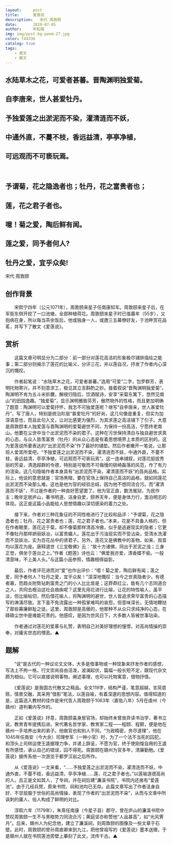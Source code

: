```yaml
---
layout:     post
title:      爱莲说
description:   宋代 周敦颐
date:       2020-07-05
author:     听松阁
img: img/post-bg-poem-27.jpg
color: f44336
catalog: true
tags:
    - 美文
    - 散文
---
```


## 水陆草木之花，可爱者甚蕃。晋陶渊明独爱菊。
## 自李唐来，世人甚爱牡丹。
## 予独爱莲之出淤泥而不染，濯清涟而不妖，
## 中通外直，不蔓不枝，香远益清，亭亭净植，
## 可远观而不可亵玩焉。
&nbsp;
## 予谓菊，花之隐逸者也；牡丹，花之富贵者也；
## 莲，花之君子者也。
## 噫！菊之爱，陶后鲜有闻。
## 莲之爱，同予者何人?
## 牡丹之爱，宜乎众矣!



宋代 周敦颐



## 创作背景

　　宋熙宁四年（公元1071年），周敦颐来星子任南康知军。周敦颐来星子后，在军衙东侧开挖了一口池塘，全部种植荷花。周敦颐来星子时已值暮年（55岁），又抱病在身，所以每当茶余饭后，他或独身一人，或邀三五幕僚好友，于池畔赏花品茗，并写下了散文《爱莲说》。





## 赏析



　　这篇文章可明显分为二部分：前一部分对莲花高洁的形象极尽铺排描绘之能事；第二部分则揭示了莲花的比喻义，分评三花，并以莲自况，抒发了作者内心深沉的慨叹。



　　作者起笔说：“水陆草木之花，可爱者甚蕃。”选用“可爱”二字，包罗群芳，表明托物寄兴，并不刻意求工，极见其立言斟酌之妙。接着叙说“晋陶渊明独爱菊”。陶渊明不肯为五斗米折腰，解绶归隐后，饮酒赋诗，安享“采菊东篱下，悠然见南山”的田园逸趣。“独爱菊”，显示渊明雅致芬芳，傲然物外的性格，而且更加明确了题意：陶渊明可以爱菊抒怀，我怎不可独爱莲呢？继写“自李唐来，世人甚爱牡丹”，写了唐人，特别是统治阶层“甚爱牡丹”的好尚，这几句像是重复，但实为加深语意也，而且此句入文，让对比感更为强烈，为其求莲之高洁铺下了引子。大意是周敦颐本人独爱莲与晋陶渊明的爱菊避世不同，为保持一份高洁，宁愿终老南山。他要在尘世中当个出淤泥而不染的君子。这种在污世保持清白与独自避世求真的心态，与众人皆羡富贵（牡丹）的从众心态是有着思想境界上本质的区别的。这为爱莲说所要表达的“出淤泥而不染”作了最好的铺垫。然后作者撇开一笔说，让那班人爱其所爱吧，“予独爱莲之出淤泥而不染，濯清涟而不妖，中通外直，不蔓不枝，香远益清，亭亭净植，可远观而不可亵玩焉”。这一连串铺叙，对莲花挺拔秀丽的芳姿，清逸超群的令德，特别是可敬而不可侮慢的嵚崎磊落的风范，作了有力的渲染。这几句隐喻作者本身具有“出淤泥而不染，濯清莲而不妖”的高尚品格。实际上，他说的意思就是：官场黑暗，要在官场上保持自己高洁的品格，就如同莲花出淤泥而不染那么难。这也是他为官的经验总结，因为他不想同流合污。而“濯清莲而不妖”，不过是作者的一种良好愿望罢了。他为官正直，数洗冤狱，为民作主；晚年定居庐山，著书明道，洁身自爱，颐养天年，便是身体力行，澹泊明志的体现。这正是这篇小品能给人思想情趣以深切感染的着力之处。



　　接下来，作者对三种花象征的不同性格进行了比较和品评：“予谓菊，花之隐逸者也；牡丹，花之富贵者也；莲，花之君子者也。”本来，花是不具备人格的，但在作者眼里，莲花近于菊，却不像菊那样清高冷傲，似乎是逃避现实的隐者；它更不像牡丹那样妍丽妖冶，以富贵媚人。莲花出于污浊现实而不受沾染，受清水洗濯而不显妖冶，实为百花丛中的贤君子。另外，莲花又是佛教中的圣物，如来、观音均以莲花为座。唐释道世《三宝敬佛》云：“故十方诸佛，同出于淤泥之浊；三身正觉，俱坐于莲台之上。”作者《题莲》诗也云：“佛爱我亦爱，清香蝶不偷。一般清意味，不上美人头。”与这篇小品参照，情趣相得益彰。



　　最后，作者评花进而对“爱”也作出评价：“噫！菊之爱，陶后鲜有闻；莲之爱，同予者何人？牡丹之爱，宜乎众矣！”深深地慨叹：当今之世真隐者少，有德者寡，而趋炎附势钻刺富贵之门的小人比比皆是；这莽莽红尘，能有几个志同道合之人，共同去根治这社会痼疾呢？这里先用花进行比喻，让花的特性喻人，虽平淡，但比喻帖切，然后借花喻人，将陶渊明的避世，世人皆追求荣华富贵的心态描写的淋漓尽致。言下虽不免流露出一种孤掌难鸣的哀怨，但意味深长，无情地鞭挞了那些寡廉鲜耻之徒。这里，周敦颐是高傲的，他那种不从众只求纯净的心态，在碌碌尘世中是难能可贵的。他感叹，是因为世风日下，大多数人皆被世事玷染。



　　作者通过对莲花的爱慕与礼赞，表明自己对美好理想的憧憬，对高尚情操的崇奉，对庸劣世态的憎恶。▲





## 题解



　　“说”是古代的一种议论文文体，大多是借事物或一种现象来抒发作者的感想，写法上不拘一格，行文崇尚自由活泼，波澜起伏，篇幅一般长短不定，跟现代杂文颇为相似。它可以直接说明事物，阐述事理，也可以托物寓意，借物抒情。



　　《爱莲说》是我国古代散文之精品。全文119字，结构严谨，笔意超越，言简意赅，情景交融，其采用“借影”笔法，以莲自喻，有着深邃的思想内容。值得知道的是，这篇选入教材的佳作是宋代哲人周敦颐于1063年（嘉佑八年）5月在虔州（今赣州）道判署内写作的。



　　正如《爱莲说》抒意，周敦颐虽身居官场，却始终未曾放弃读书治学，著书立说，教育青年提携后进。宋代著名哲学家、教育家二程——程颐、程颢，便是他在赣州一手培养出来的弟子。他做官也和别人不同，“为政精密，务尽道理”，他在1045年任南安（今大余）司理参军（一种小官）时，为了一个法不当死的囚犯，和顶头上司转运使王逵据理力争，并递上辞呈，不愿为官，终于使刚愎自用的王逵有所感悟，承认自己的错误，囚不得死。周敦颐在赣州为官多年，清廉勤勉。《爱莲说》据传系他一次游览于都罗汉岩之后所作。



　　从《爱莲说》一文来看，“……予独爱莲之出淤泥而不染，濯清涟而不妖，中通外直，不蔓不枝，香远益清，亭亭净植……莲，花之君子者也。”以莲喻道德高尚的人。且正是文如其人，了专祠，并在祠后建“濂溪书院”，书院内还凿有“爱莲池”。由于几经兵燹，原来书院、祠和池均已无存。此篇文章写出了作者洁身自好、不甘屈服于世俗的高尚情操，表现了作者的“出淤泥而不染”，从而与文章中所讽刺的庸人、俗人构成了鲜明的对比。



　　淳熙六年（1179年），朱熹任南康（今星子县）郡守，曾在庐山的濂溪书院中赞叹周敦颐一生不与黑暗势力同流合污；黄庭坚亦称赞他“人品甚高”，如“光风霁月”。后来，赣州人为纪念他，建立了濂溪祠，刻周敦颐的图像及一些文章于石壁。此时，周敦颐的曾孙周直卿来到九江，把他曾祖写的《爱莲说》墨本送赠，于是赣州人就在书院莲池旁壁上摹刻了此文，流传千古。▲
